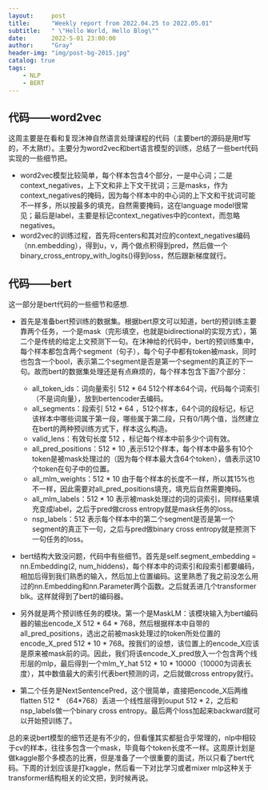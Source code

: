 ```yaml
---
layout:     post
title:      "Weekly report from 2022.04.25 to 2022.05.01"
subtitle:   " \"Hello World, Hello Blog\""
date:       2022-5-01 23:00:00
author:     "Gray"
header-img: "img/post-bg-2015.jpg"
catalog: true
tags:
    - NLP
    - BERT
---
```


## 代码——word2vec

这周主要是在看和复现沐神自然语言处理课程的代码（主要bert的源码是用tf写的，不太熟tf）。主要分为word2vec和bert语言模型的训练，总结了一些bert代码实现的一些细节把。

+ word2vec模型比较简单，每个样本包含4个部分，一是中心词；二是context_negatives，上下文和非上下文干扰词；三是masks，作为context_negatives的掩码，因为每个样本中的中心词的上下文和干扰词可能不一样多，所以按最多的填充，自然需要掩码，这在language model很常见；最后是label，主要是标记context_negatives中的context，而忽略negatives。
+ word2vec的训练过程，首先将centers和其对应的context_negatives编码（nn.embedding），得到u，v，两个做点积得到pred，然后做一个binary_cross_entropy_with_logits()得到loss，然后跟新梯度就行。

## 代码——bert

这一部分是bert代码的一些细节和感想.

+ 首先是准备bert预训练的数据集。根据bert原文可以知道，bert的预训练主要靠两个任务，一个是mask（完形填空，也就是bidirectional的实现方式），第二个是传统的给定上文预测下一句。在沐神给的代码中，bert的预训练集中，每个样本都包含两个segment（句子），每个句子中都有token被mask，同时也包含一个bool，表示第二个segment是否是第一个segment的真正的下一句。故而bert的数据集处理还是有点麻烦的，每个样本包含下面7个部分：

    + all_token_ids：词向量索引 512 * 64  512个样本64个词，代码每个词索引（不是词向量），放到bertencoder去编码。
    + all_segments：段索引 512 * 64 ，512个样本，64个词的段标记，标记该样本中哪些词属于第一段，哪些属于第二段，只有0/1两个值，当然建立在bert的两种预训练方式下，样本这么构造。
    + valid_lens：有效句长度 512 ，标记每个样本中前多少个词有效。 
    + all_pred_positions：512 * 10 ,表示512个样本，每个样本中最多有10个token是被mask处理过的（因为每个样本最大含64个token），值表示这10个token在句子中的位置。
    + all_mlm_weights：512 * 10 由于每个样本的长度不一样，所以其15%也不一样，因此需要对all_pred_positions填充，填充后自然需要掩码。
    + all_mlm_labels：512 * 10 表示被mask处理过的词的词索引，同样结果填充变成label，之后于pred做cross entropy就是mask任务的loss。
    + nsp_labels：512 表示每个样本中的第二个segment是否是第一个segment的真正下一句，之后与pred做binary cross entropy就是预测下一句任务的loss。

+ bert结构大致没问题，代码中有些细节。首先是self.segment_embedding = nn.Embedding(2, num_hiddens)，每个样本中的词索引和段索引都要编码，相加后得到我们熟悉的输入，然后加上位置编码。这里熟悉了我之前没怎么用过的nn.Embedding和nn.Parameter两个函数。之后就丢进几个transformer blk。这样就得到了bert的编码器。
+ 另外就是两个预训练任务的模块。第一个是MaskLM：该模块输入为bert编码器的输出encode_X 512 * 64 * 768，然后根据样本中自带的 all_pred_positions，选出之前被mask处理过的token所处位置的encode_X_pred 512 * 10 * 768。按我们的设想，该位置上的encode_X应该是原来被mask前的词。因此，我们将该encode_X_pred放入一个包含两个线形层的mlp，最后得到一个mlm_Y_hat 512 * 10 * 10000（10000为词表长度），其中数值最大的索引代表bert预测的词，之后就做cross entropy就行。
+ 第二个任务是NextSentencePred，这个很简单，直接把encode_X后两维flatten 512 * （64*768）丢进一个线性层得到ouput 512 * 2，之后和nsp_labels做一个binary cross entropy。最后两个loss加起来backward就可以开始预训练了。
  
总的来说bert模型的细节还是有不少的，但看懂其实都挺合乎常理的，nlp中相较于cv的样本，往往多包含一个mask，毕竟每个token长度不一样。这周原计划是做kaggle那个多模态的比赛，但是准备了一个很重要的面试，所以只看了bert代码。下周的计划应该是打kaggle，然后看一下对比学习或者mixer mlp这种关于transformer结构相关的论文把，到时候再说。
